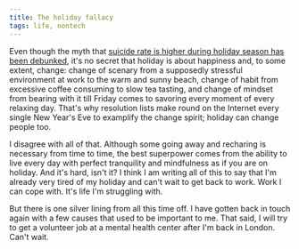 ```yaml
---
title: The holiday fallacy
tags: life, nontech
---
```


Even though the myth that [suicide rate is higher during holiday season has been debunked](http://www.theatlantic.com/health/archive/2015/12/no-suicides-dont-rise-during-the-holidays/419436/), it's no secret that holiday is about happiness and, to some extent, change: change of scenary from a supposedly stressful environment at work to the warm and sunny beach, change of habit from excessive coffee consuming to slow tea tasting, and change of mindset from bearing with it till Friday comes to savoring every moment of every relaxing day. That's why resolution lists make round on the Internet every single New Year's Eve to examplify the change spirit; holiday can change people too.

I disagree with all of that. Although some going away and recharing is necessary from time to time, the best superpower comes from the ability to live every day with perfect tranquility and mindfulness as if you are on holiday. And it's hard, isn't it? I think I am writing all of this to say that I'm already very tired of my holiday and can't wait to get back to work. Work I can cope with. It's life I'm struggling with.

But there is one silver lining from all this time off. I have gotten back in touch again with a few causes that used to be important to me. That said, I will try to get a volunteer job at a mental health center after I'm back in London. Can't wait.
